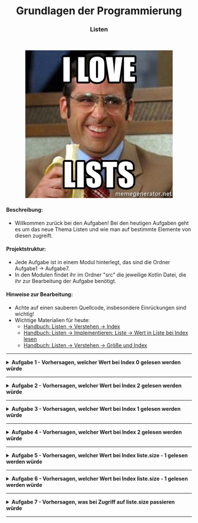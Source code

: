 
<h1 align="center">Grundlagen der Programmierung</h1>
<h3 align="center">Listen</h3>
<br>

<p align="center">
  <img src="meme.jpeg" />
</p>

#### Beschreibung:

- Willkommen zurück bei den Aufgaben! Bei den heutigen Aufgaben geht es um das neue Thema Listen und wie man auf bestimmte Elemente von diesen zugreift.

#### Projektstruktur:

- Jede Aufgabe ist in einem Modul hinterlegt, das sind die Ordner Aufgabe1 -> Aufgabe7.  
- In den Modulen findet ihr im Ordner "src" die jeweilige Kotlin Datei, 
die ihr zur Bearbeitung der Aufgabe benötigt.

#### Hinweise zur Bearbeitung:

- Achte auf einen sauberen Quellcode, insbesondere Einrückungen sind wichtig!
- Wichtige Materialien für heute:
    - [Handbuch: Listen → Verstehen → Index](https://docs.google.com/document/d/13SyoQ3tgIr4T9tiUl42V5kiBGQwV4Lk-XA2SsKf-va0/edit#heading=h.jaj16dkgh70z)
    - [Handbuch: Listen → Implementieren: Liste → Wert in Liste bei Index lesen](https://docs.google.com/document/d/13SyoQ3tgIr4T9tiUl42V5kiBGQwV4Lk-XA2SsKf-va0/edit#heading=h.i0wfp97ecai7)
    - [Handbuch: Listen → Verstehen → Größe und Index](https://docs.google.com/document/d/13SyoQ3tgIr4T9tiUl42V5kiBGQwV4Lk-XA2SsKf-va0/edit#heading=h.kxvrskp9wctg)


---


<details>
<summary><b>Aufgabe 1 - Vorhersagen, welcher Wert bei Index 0 gelesen werden würde </b></summary>

Schau dir den nachfolgenden Code an und überlege wie die Ausgabe des Codes aussieht.  

```
var worldChampionYears:ㅤList<Int>ㅤ=ㅤlistOf(1954, 1974, 1990, 2014)ㅤㅤㅤㅤㅤㅤㅤㅤㅤㅤㅤ
var year: Int = worldChampionYears[0]ㅤㅤㅤㅤㅤ         ㅤㅤㅤㅤㅤㅤㅤㅤㅤㅤㅤㅤㅤㅤㅤㅤ
println(year)ㅤㅤㅤㅤㅤㅤㅤㅤㅤㅤㅤ
```

Wenn du dir das Ergebnis überlegt hast, kannst du den Code in der Datei ausführen
und dein Ergebnis überprüfen.

**Modul für die Aufgabe:** *Aufgabe1*  
**Datei für die Aufgabe:** *01_Textabgabe.kt*

</details>


---


<details>
<summary><b>Aufgabe 2 - Vorhersagen, welcher Wert bei Index 2 gelesen werden würde </b></summary>

Schau dir den nachfolgenden Code an und überlege wie die Ausgabe des Codes aussieht.

```
varㅤnames:ㅤList<String>ㅤ=ㅤlistOf("Peter",ㅤ"Nancy",ㅤ"Sabrina") ㅤㅤㅤㅤ     ㅤㅤㅤ
varㅤname:ㅤStringㅤ=ㅤnames[2]    ㅤㅤㅤ  ㅤ ㅤ ㅤ
println(name)ㅤㅤㅤㅤㅤㅤㅤㅤ      ㅤㅤㅤㅤ
```

Wenn du dir das Ergebnis überlegt hast, kannst du den Code in der Datei ausführen
und dein Ergebnis überprüfen.

**Modul für die Aufgabe:** *Aufgabe2*  
**Datei für die Aufgabe:** *02_Textabgabe.kt*

</details>


---


<details>
<summary><b>Aufgabe 3 - Vorhersagen, welcher Wert bei Index 1 gelesen werden würde </b></summary>

Schau dir den nachfolgenden Code an und überlege wie die Ausgabe des Codes aussieht.

```
varㅤages:ㅤList<Int>ㅤ=ㅤlistOf(17,ㅤ25,ㅤ23,ㅤ80)
varㅤage:ㅤIntㅤ=ㅤages[1]ㅤㅤㅤ   ㅤㅤㅤㅤ
println(age)ㅤㅤㅤ     ㅤㅤㅤㅤ
```

Wenn du dir das Ergebnis überlegt hast, kannst du den Code in der Datei ausführen
und dein Ergebnis überprüfen.

**Modul für die Aufgabe:** *Aufgabe3*  
**Datei für die Aufgabe:** *03_Textabgabe.kt*

</details>


---


<details>
<summary><b>Aufgabe 4 - Vorhersagen, welcher Wert bei Index 2 gelesen werden würde </b></summary>

Schau dir den nachfolgenden Code an und überlege wie die Ausgabe des Codes aussieht.

```
varㅤhasBusTicketList:ㅤList<Boolean>ㅤ=ㅤlistOf(true,ㅤtrue,ㅤfalse)
varㅤhasBusTicket:ㅤBooleanㅤ=ㅤhasBusTicketList[2]
println(hasBusTicket)ㅤㅤㅤㅤ
```

Wenn du dir das Ergebnis überlegt hast, kannst du den Code in der Datei ausführen
und dein Ergebnis überprüfen.

**Modul für die Aufgabe:** *Aufgabe4*  
**Datei für die Aufgabe:** *04_Textabgabe.kt*

</details>


---


<details>
<summary><b>Aufgabe 5 - Vorhersagen, welcher Wert bei Index liste.size - 1 gelesen werden würde </b></summary>

Du hast heute auch etwas über den Zusammenhang zwischen Größe und Index einer Liste gelernt. Schau dir den nachfolgenden Code an und überlege wie die Ausgabe des Codes aussieht.

```
varㅤhouseNumbers:ㅤList<Int> = listOf(23, 25, 27, 29) ㅤㅤㅤ   
varㅤhouseNumber:ㅤInt = houseNumbers[houseNumbers.size - 1] ㅤㅤㅤㅤㅤ
println(houseNumber)ㅤㅤㅤㅤㅤㅤ     ㅤㅤㅤㅤ
```

Wenn du dir das Ergebnis überlegt hast, kannst du den Code in der Datei ausführen
und dein Ergebnis überprüfen.

**Modul für die Aufgabe:** *Aufgabe5*  
**Datei für die Aufgabe:** *05_Textabgabe.kt*

</details>


---


<details>
<summary><b>Aufgabe 6 - Vorhersagen, welcher Wert bei Index liste.size - 1 gelesen werden würde </b></summary>

Du hast heute auch etwas über den Zusammenhang zwischen Größe und Index einer Liste gelernt. Schau dir den nachfolgenden Code an und überlege wie die Ausgabe des Codes aussieht.

```
varㅤweekEnd: List<String>ㅤ=ㅤlistOf("Samstag",ㅤ"Sonntag")
varㅤweekEndDay:ㅤString =ㅤweekEnd[weekEnd.size - 1]
println(weekEndDay)ㅤㅤㅤ
```

Wenn du dir das Ergebnis überlegt hast, kannst du den Code in der Datei ausführen
und dein Ergebnis überprüfen.

**Modul für die Aufgabe:** *Aufgabe6*  
**Datei für die Aufgabe:** *06_Textabgabe.kt*

</details>


---


<details>
<summary><b>Aufgabe 7 - Vorhersagen, was bei Zugriff auf liste.size passieren würde </b></summary>

Du hast heute auch etwas über den Zusammenhang zwischen Größe und Index einer Liste gelernt. Schau dir den nachfolgenden Code an und überlege was passieren würde, wenn man den Code so ausführen würde.

```
varㅤnumbers:ㅤList<Int>ㅤ=ㅤlistOf(2,ㅤ5,ㅤ3,ㅤ7) ㅤ ㅤ ㅤ ㅤㅤ
varㅤnumber: Int = numbers[numbers.size]ㅤㅤㅤㅤㅤㅤ
println(number)ㅤㅤㅤㅤㅤㅤㅤ   ㅤㅤㅤㅤㅤㅤ
```

Führe dann den Code in der Datei aus und schau dir das Ergebnis in der Konsole an.  

**Modul für die Aufgabe:** *Aufgabe7*  
**Datei für die Aufgabe:** *07_Textabgabe.kt*

</details>


---
